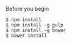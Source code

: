 Before you begin

    $ npm install
    $ npm install -g gulp
    $ npm install -g bower
    $ bower install